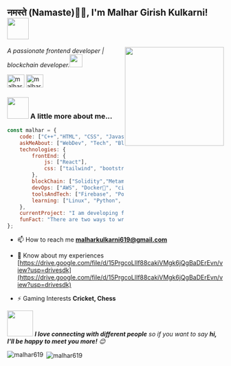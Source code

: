 <h2>नमस्ते (Namaste)🙏🏻, I'm Malhar Girish Kulkarni! <img src="https://media.giphy.com/media/12oufCB0MyZ1Go/giphy.gif" width="50"></h2>
<img align='right' src="https://media.giphy.com/media/M9gbBd9nbDrOTu1Mqx/giphy.gif" width="230">
<p><em>A passionate frontend developer | blockchain developer.<img src="https://media.giphy.com/media/WUlplcMpOCEmTGBtBW/giphy.gif" width="30"> 
</em></p>


<a href="https://twitter.com/malhark73965196" target="blank"><img align="center" src="https://raw.githubusercontent.com/rahuldkjain/github-profile-readme-generator/master/src/images/icons/Social/twitter.svg" alt="malhark73965196" height="30" width="40" /></a>
<a href="https://linkedin.com/in/malhar-kulkarni-048365204" target="blank"><img align="center" src="https://raw.githubusercontent.com/rahuldkjain/github-profile-readme-generator/master/src/images/icons/Social/linked-in-alt.svg" alt="malhar-kulkarni-048365204" height="30" width="40" /></a>

### <img src="https://media.giphy.com/media/VgCDAzcKvsR6OM0uWg/giphy.gif" width="50"> A little more about me...  

```javascript
const malhar = {
    code: ["C++","HTML", "CSS", "Javascript", "SQL", "Solidity"],
    askMeAbout: ["WebDev", "Tech", "Blockchain", "Crypto", "Finance"],
    technologies: {
        frontEnd: {
            js: ["React"],
            css: ["tailwind", "bootstrap"]
        },
        blockChain: ["Solidity","Metamask","LensProtocol"],
        devOps: ["AWS", "Docker🐳", "ci-cd", "Jenkins"],
        toolsAndTech: ["Firebase", "Postman", "Wordpress", "Github", "Thirdweb"],
        learning: ["Linux", "Python", "Java", "Truffle", "Ganache"]
    },
    currentProject: "I am developing finance application for easy data visualization",
    funFact: "There are two ways to write error-free programs; only the third one works"
};
```
- 📫 How to reach me **malharkulkarni619@gmail.com**

- 📄 Know about my experiences [https://drive.google.com/file/d/15PrgcoLlIf88cakiVMgk6jQgBaDErEvn/view?usp=drivesdk](https://drive.google.com/file/d/15PrgcoLlIf88cakiVMgk6jQgBaDErEvn/view?usp=drivesdk)

- ⚡ Gaming Interests **Cricket, Chess**
  
<img src="https://media.giphy.com/media/LnQjpWaON8nhr21vNW/giphy.gif" width="60"> <em><b>I love connecting with different people</b> so if you want to say <b>hi, I'll be happy to meet you more!</b> 😊</em>

<!--START_SECTION:waka-->
<p><img align="left" src="https://github-readme-stats.vercel.app/api/top-langs?username=malhar619&show_icons=true&locale=en&layout=compact" alt="malhar619" /></p>

<p>&nbsp;<img align="center" src="https://github-readme-stats.vercel.app/api?username=malhar619&show_icons=true&locale=en" alt="malhar619" /></p>
<!--END_SECTION:waka-->
